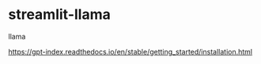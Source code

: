 # streamlit-llama
llama

https://gpt-index.readthedocs.io/en/stable/getting_started/installation.html